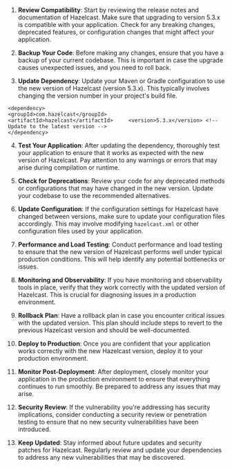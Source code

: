 

1. **Review Compatibility**: Start by reviewing the release notes and documentation of Hazelcast. Make sure that upgrading to version 5.3.x is compatible with your application. Check for any breaking changes, deprecated features, or configuration changes that might affect your application.
    
2. **Backup Your Code**: Before making any changes, ensure that you have a backup of your current codebase. This is important in case the upgrade causes unexpected issues, and you need to roll back.
    
3. **Update Dependency**: Update your Maven or Gradle configuration to use the new version of Hazelcast (version 5.3.x). This typically involves changing the version number in your project's build file.
```
<dependency>     
<groupId>com.hazelcast</groupId>     <artifactId>hazelcast</artifactId>     <version>5.3.x</version> <!-- Update to the latest version --> 
</dependency>
```
4. **Test Your Application**: After updating the dependency, thoroughly test your application to ensure that it works as expected with the new version of Hazelcast. Pay attention to any warnings or errors that may arise during compilation or runtime.
    
5. **Check for Deprecations**: Review your code for any deprecated methods or configurations that may have changed in the new version. Update your codebase to use the recommended alternatives.
    
6. **Update Configuration**: If the configuration settings for Hazelcast have changed between versions, make sure to update your configuration files accordingly. This may involve modifying `hazelcast.xml` or other configuration files used by your application.
    
7. **Performance and Load Testing**: Conduct performance and load testing to ensure that the new version of Hazelcast performs well under typical production conditions. This will help identify any potential bottlenecks or issues.
    
8. **Monitoring and Observability**: If you have monitoring and observability tools in place, verify that they work correctly with the updated version of Hazelcast. This is crucial for diagnosing issues in a production environment.
    
9. **Rollback Plan**: Have a rollback plan in case you encounter critical issues with the updated version. This plan should include steps to revert to the previous Hazelcast version and should be well-documented.
    
10. **Deploy to Production**: Once you are confident that your application works correctly with the new Hazelcast version, deploy it to your production environment.
    
11. **Monitor Post-Deployment**: After deployment, closely monitor your application in the production environment to ensure that everything continues to run smoothly. Be prepared to address any issues that may arise.
    
12. **Security Review**: If the vulnerability you're addressing has security implications, consider conducting a security review or penetration testing to ensure that no new security vulnerabilities have been introduced.
    
13. **Keep Updated**: Stay informed about future updates and security patches for Hazelcast. Regularly review and update your dependencies to address any new vulnerabilities that may be discovered.